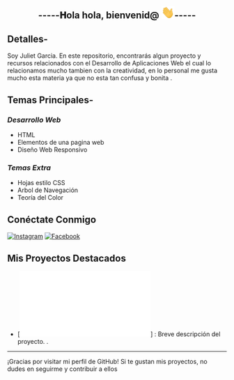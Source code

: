 <div align="center">
<h2> -----𝐇ola hola, bienvenid@ <img src="https://github.com/ABSphreak/ABSphreak/blob/master/gifs/Hi.gif" width="30px">-----</h2>
</div>

## Detalles-

Soy Juliet Garcia. En este repositorio, encontrarás algun proyecto y recursos relacionados con el Desarrollo de Aplicaciones Web el cual lo relacionamos mucho tambien con la creatividad, en lo personal me gusta mucho esta materia ya que no esta tan confusa y bonita .

## Temas Principales-

###  *Desarrollo Web*
- HTML
- Elementos de una pagina web
- Diseño Web Responsivo

### *Temas Extra*
- Hojas estilo CSS
- Arbol de Navegación
- Teoría del Color


## Conéctate Conmigo

[![Instagram](https://img.shields.io/badge/Instagram-%23E4405F.svg?style=for-the-badge&logo=Instagram&logoColor=white)]( https://www.instagram.com/ykl_mgt?igsh=MTRuMDJ5enJ3dHFqcQ%3D%3D&utm_source=qr)
[![Facebook](https://img.shields.io/badge/Facebook-%231877F2.svg?style=for-the-badge&logo=Facebook&logoColor=white)](https://www.facebook.com/itkayul.montes?mibextid=LQQJ4d)

## Mis Proyectos Destacados

- [![Proyecto](file:///D:/PRACTICAS/Turismo.html)] : Breve descripción del proyecto.
.

---

¡Gracias por visitar mi perfil de GitHub! Si te gustan mis proyectos, no dudes en seguirme y contribuir a ellos
    
